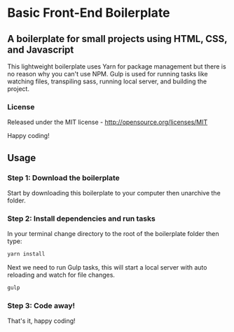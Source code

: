 # Basic Front-End Boilerplate
## A boilerplate for small projects using HTML, CSS, and Javascript
This lightweight boilerplate uses Yarn for package management but there is no reason why you can't use NPM. Gulp is used for running tasks like watching files, transpiling sass, running local server, and building the project.

### License
Released under the MIT license - http://opensource.org/licenses/MIT

Happy coding!

## Usage
### Step 1: Download the boilerplate
Start by downloading this boilerplate to your computer then unarchive the folder.

### Step 2: Install dependencies and run tasks
In your terminal change directory to the root of the boilerplate folder then type:
```bash
yarn install
```
Next we need to run Gulp tasks, this will start a local server with auto reloading and watch for file changes.
```bash
gulp
```

### Step 3: Code away!
That's it, happy coding!